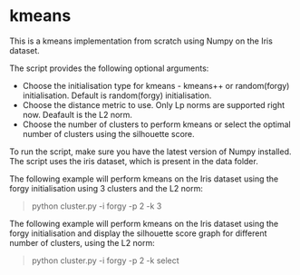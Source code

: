 # kmeans
This is a kmeans implementation from scratch using Numpy on the Iris dataset.

The script provides the following optional arguments:
- Choose the initialisation type for kmeans - kmeans++ or random(forgy) initialisation. Default is random(forgy) initialisation.
- Choose the distance metric to use. Only Lp norms are supported right now. Deafault is the L2 norm.
- Choose the number of clusters to perform kmeans or select the optimal number of clusters using the silhouette score.

To run the script, make sure you have the latest version of Numpy installed. The script uses the iris dataset, which is present in the data folder.

The following example will perform kmeans on the Iris dataset using the forgy initialisation using 3 clusters and the L2 norm:

> python cluster.py -i forgy -p 2 -k 3

The following example will perform kmeans on the Iris dataset using the forgy initialisation and display the silhouette score graph for different number of clusters, using the L2 norm:

> python cluster.py -i forgy -p 2 -k select
